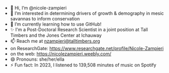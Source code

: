 - 👋 Hi, I’m @nicole-zampieri
- 👀 I’m interested in determining drivers of growth & demography in mesic savannas to inform conservation
- 🌱 I’m currently learning how to use GitHub!
- ✨ I'm a Post-Doctoral Research Scientist in a joint position at Tall Timbers and the Jones Center at Ichauway
- 📫 Reach me at nzampieri@talltimbers.org
- on ResearchGate: https://www.researchgate.net/profile/Nicole-Zampieri
- on the web: https://nicolezampieri.weebly.com/
- 😄 Pronouns: she/her/ella
- ⚡ Fun fact: In 2023, I listened to 139,508 minutes of music on Spotify

<!---
nicole-zampieri/nicole-zampieri is a ✨ special ✨ repository because its `README.md` (this file) appears on your GitHub profile.
You can click the Preview link to take a look at your changes.
--->

